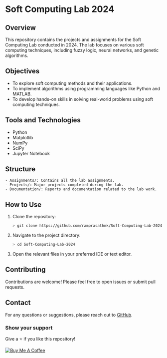 # Soft Computing Lab 2024

## Overview
This repository contains the projects and assignments for the Soft Computing Lab conducted in 2024. The lab focuses on various soft computing techniques, including fuzzy logic, neural networks, and genetic algorithms.


## Objectives
- To explore soft computing methods and their applications.
- To implement algorithms using programming languages like Python and MATLAB.
- To develop hands-on skills in solving real-world problems using soft computing techniques.


## Tools and Technologies
- Python
- Matplotlib
- NumPy
- SciPy
- Jupyter Notebook


## Structure
```
- Assignments/: Contains all the lab assignments.
- Projects/: Major projects completed during the lab.
- Documentation/: Reports and documentation related to the lab work.
```


## How to Use
1. Clone the repository:  
   ```bash
   > git clone https://github.com/ramprasathmk/Soft-Computing-Lab-2024.git
   ```
2. Navigate to the project directory:
   ```bash
   > cd Soft-Computing-Lab-2024
   ```
3. Open the relevant files in your preferred IDE or text editor.


## Contributing
Contributions are welcome! Please feel free to open issues or submit pull requests.


<!--
## License
This project is licensed under the MIT License. -->


## Contact
For any questions or suggestions, please reach out to [GitHub](https://github.com/ramprasathmk/).


### Show your support

Give a ⭐ if you like this repository!

[![Buy Me A Coffee](https://img.shields.io/badge/Buy%20Me%20a%20Coffee-ffdd00?&logo=buy-me-a-coffee&logoColor=black)](#)
